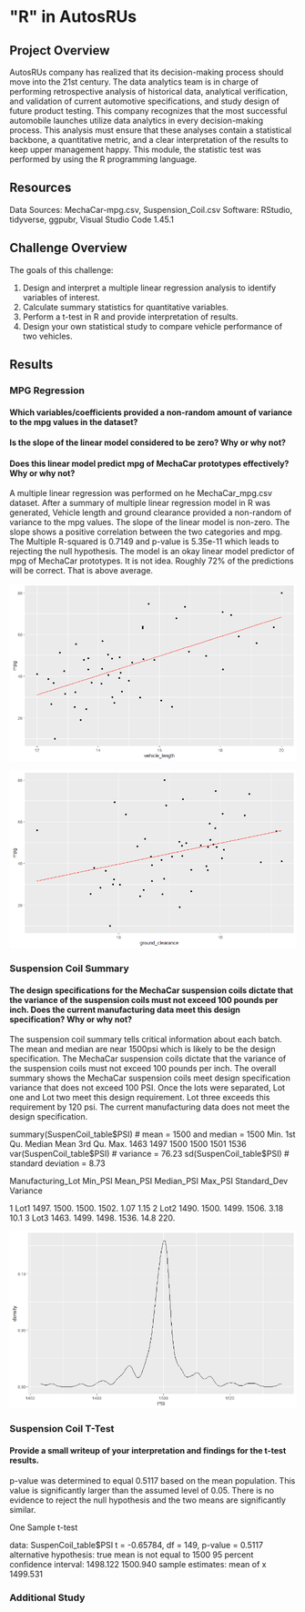 # "R" in AutosRUs

## Project Overview
AutosRUs company has realized that its decision-making process should move into the 21st century. The data analytics team is in charge of performing retrospective analysis of historical data, analytical verification, and validation of current automotive specifications, and study design of future product testing. This company recognizes that the most successful automobile launches utilize data analytics in every decision-making process. This analysis must ensure that these analyses contain a statistical backbone, a quantitative metric, and a clear interpretation of the results to keep upper management happy.  This module, the statistic test was performed by using the R programming language.  

## Resources
Data Sources: MechaCar-mpg.csv, Suspension_Coil.csv
Software:  RStudio, tidyverse, ggpubr, Visual Studio Code 1.45.1 


## Challenge Overview

The goals of this challenge:

1. Design and interpret a multiple linear regression analysis to identify variables of interest.
2. Calculate summary statistics for quantitative variables.
3. Perform a t-test in R and provide interpretation of results.
4. Design your own statistical study to compare vehicle performance of two vehicles.

## Results

### MPG Regression

#### Which variables/coefficients provided a non-random amount of variance to the mpg values in the dataset?
#### Is the slope of the linear model considered to be zero? Why or why not?
#### Does this linear model predict mpg of MechaCar prototypes effectively? Why or why not?

A multiple linear regression was performed on he MechaCar_mpg.csv dataset.  After a summary of multiple linear regression model in R was generated, Vehicle length and ground clearance provided a non-random of variance to the mpg values.  The slope of the linear model is non-zero.   The slope shows a positive correlation between the two categories and mpg. The Multiple R-squared is 0.7149 and p-value is 5.35e-11 which leads to rejecting the null hypothesis.  The model is an okay linear model predictor of mpg of MechaCar prototypes.   It is not idea.   Roughly 72% of the predictions will be correct.  That is above average.  

![](RScript/vehicle_lengthvsmpg.png)

![](RScript/GCvsMPH.png)

### Suspension Coil Summary

#### The design specifications for the MechaCar suspension coils dictate that the variance of the suspension coils must not exceed 100 pounds per inch. Does the current manufacturing data meet this design specification? Why or why not?

The suspension coil summary tells critical information about each batch. The mean and median are near 1500psi which is likely to be the design specification. The MechaCar suspension coils dictate that the variance of the suspension coils must not exceed 100 pounds per inch. The overall summary shows the MechaCar suspension coils meet design specification variance that does not exceed 100 PSI.   Once the lots were separated, Lot one and Lot two meet this design requirement. Lot three exceeds this requirement by 120 psi. The current manufacturing data does not meet the design specification.

summary(SuspenCoil_table$PSI) # mean = 1500 and median = 1500
   Min.  1st Qu.  Median   Mean   3rd Qu.    Max. 
   1463    1497    1500    1500    1501      1536 
var(SuspenCoil_table$PSI) # variance = 76.23
sd(SuspenCoil_table$PSI) # standard deviation = 8.73

Manufacturing_Lot Min_PSI  Mean_PSI  Median_PSI  Max_PSI Standard_Dev Variance

1 Lot1             1497.    1500.      1500.      1502.      1.07     1.15
2 Lot2             1490.    1500.      1499.      1506.      3.18     10.1 
3 Lot3             1463.    1499.      1498.      1536.      14.8     220.  

![](RScript/PSIcurve.png)

### Suspension Coil T-Test

#### Provide a small writeup of your interpretation and findings for the t-test results.

p-value was determined to equal 0.5117 based on the mean population.  This value is significantly larger than the assumed level of 0.05.  There is no evidence to reject the null hypothesis and the two means are significantly similar. 

One Sample t-test

data:  SuspenCoil_table$PSI
t = -0.65784, df = 149, p-value = 0.5117
alternative hypothesis: true mean is not equal to 1500
95 percent confidence interval:
 1498.122 1500.940
sample estimates:
mean of x 
 1499.531 


### Additional Study 
